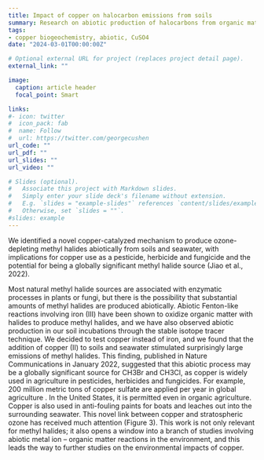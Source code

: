 ```yaml
---
title: Impact of copper on halocarbon emissions from soils
summary: Research on abiotic production of halocarbons from organic matter interactions with copper
tags:
- copper biogeochemistry, abiotic, CuSO4
date: "2024-03-01T00:00:00Z"

# Optional external URL for project (replaces project detail page).
external_link: ""

image:
  caption: article header
  focal_point: Smart

links:
#- icon: twitter
#  icon_pack: fab
#  name: Follow
#  url: https://twitter.com/georgecushen
url_code: ""
url_pdf: ""
url_slides: ""
url_video: ""

# Slides (optional).
#   Associate this project with Markdown slides.
#   Simply enter your slide deck's filename without extension.
#   E.g. `slides = "example-slides"` references `content/slides/example-slides.md`.
#   Otherwise, set `slides = ""`.
#slides: example
---
```


We identified a novel copper-catalyzed mechanism to produce ozone-depleting methyl halides abiotically from soils and seawater, with implications for copper use as a pesticide, herbicide and fungicide and the potential for being a globally significant methyl halide source (Jiao et al., 2022). 

Most natural methyl halide sources are associated with enzymatic processes in plants or fungi, but there is the possibility that substantial amounts of methyl halides are produced abiotically. Abiotic Fenton-like reactions involving iron (III) have been shown to oxidize organic matter with halides to produce methyl halides, and we have also observed abiotic production in our soil incubations through the stable isotope tracer technique.  We decided to test copper instead of iron, and we found that the addition of copper (II) to soils and seawater stimulated surprisingly large emissions of methyl halides.  This finding, published in Nature Communications in January 2022, suggested that this abiotic process may be a globally significant source for CH3Br and CH3Cl, as copper is widely used in agriculture in pesticides, herbicides and fungicides.  For example, 200 million metric tons of copper sulfate are applied per year in global agriculture .  In the United States, it is permitted even in organic agriculture.  Copper is also used in anti-fouling paints for boats and leaches out into the surrounding seawater.  This novel link between copper and stratospheric ozone has received much attention (Figure 3).  This work is not only relevant for methyl halides; it also opens a window into a branch of studies involving abiotic metal ion – organic matter reactions in the environment, and this leads the way to further studies on the environmental impacts of copper.  
